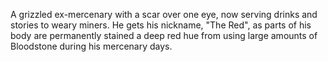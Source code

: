 A grizzled ex-mercenary with a scar over one eye, now serving drinks and stories to weary miners. He gets his nickname, "The Red", as parts of his body are permanently stained a deep red hue from using large amounts of Bloodstone during his mercenary days.
